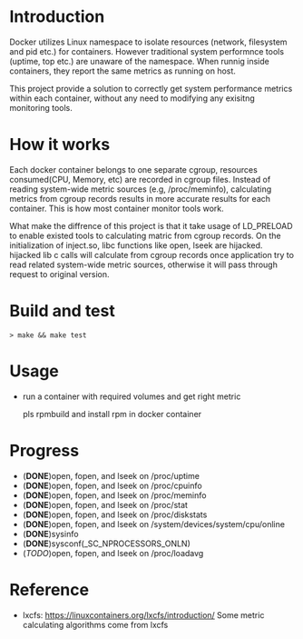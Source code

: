 # Introduction

Docker utilizes Linux namespace to isolate resources (network, filesystem and pid etc.) for containers. However traditional system performnce tools (uptime, top etc.) are unaware of the namespace. When runnig inside containers, they report the same metrics as running on host.

This project provide a solution to correctly get system performance metrics within each container, without any need to modifying any exisitng monitoring tools.

# How it works

Each docker container belongs to one separate cgroup, resources consumed(CPU, Memory, etc) are recorded in cgroup files. Instead of reading system-wide metric sources (e.g, /proc/meminfo), calculating metrics from cgroup records results in more accurate results for each container. This is how most container monitor tools work.

What make the diffrence of this project is that it take usage of LD_PRELOAD to enable existed tools to calculating matric from cgroup records. On the initialization of inject.so, libc functions like open, lseek are hijacked. hijacked lib c calls will calculate from cgroup records once application try to read related system-wide metric sources, otherwise it will pass through request to original version.

# Build and test
  
    > make && make test

# Usage

  * run a container with required volumes and get right metric
  
	pls rpmbuild and install rpm in docker container 

# Progress
  * (**DONE**)open, fopen, and lseek on /proc/uptime
  * (**DONE**)open, fopen, and lseek on /proc/cpuinfo
  * (**DONE**)open, fopen, and lseek on /proc/meminfo
  * (**DONE**)open, fopen, and lseek on /proc/stat
  * (**DONE**)open, fopen, and lseek on /proc/diskstats
  * (**DONE**)open, fopen, and lseek on /system/devices/system/cpu/online
  * (**DONE**)sysinfo
  * (**DONE**)sysconf(\_SC\_NPROCESSORS\_ONLN)
  * (*TODO*)open, fopen, and lseek on /proc/loadavg

# Reference

  * lxcfs: https://linuxcontainers.org/lxcfs/introduction/
    Some metric calculating algorithms come from lxcfs
